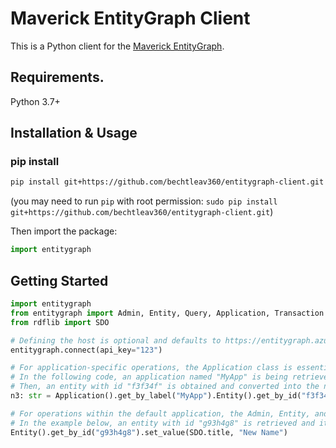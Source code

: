 # Maverick EntityGraph Client
This is a Python client for the [Maverick EntityGraph](https://github.com/bechtleav360/Maverick.EntityGraph).
## Requirements.

Python 3.7+

## Installation & Usage
### pip install
```sh
pip install git+https://github.com/bechtleav360/entitygraph-client.git
```
(you may need to run `pip` with root permission: `sudo pip install git+https://github.com/bechtleav360/entitygraph-client.git`)

Then import the package:
```python
import entitygraph
```

## Getting Started
```python
import entitygraph
from entitygraph import Admin, Entity, Query, Application, Transaction
from rdflib import SDO

# Defining the host is optional and defaults to https://entitygraph.azurewebsites.net
entitygraph.connect(api_key="123")

# For application-specific operations, the Application class is essential. 
# In the following code, an application named "MyApp" is being retrieved. 
# Then, an entity with id "f3f34f" is obtained and converted into the n3 format.
n3: str = Application().get_by_label("MyApp").Entity().get_by_id("f3f34f").n3()

# For operations within the default application, the Admin, Entity, and Query classes can be directly invoked.
# In the example below, an entity with id "g93h4g8" is retrieved and its "foaf.name" value is updated to "New Name".
Entity().get_by_id("g93h4g8").set_value(SDO.title, "New Name")
```